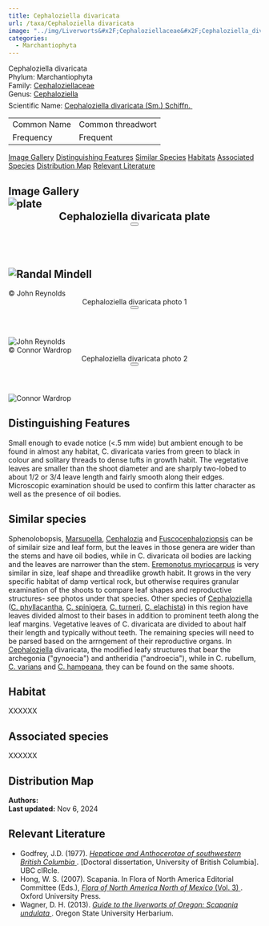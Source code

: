```yaml
---
title: Cephaloziella divaricata
url: /taxa/Cephaloziella divaricata
image: "../img/Liverworts&#x2F;Cephaloziellaceae&#x2F;Cephaloziella_divaricata&#x2F;macro_pics&#x2F;Cephaloziella_divaricata_JR_01.jpg"
categories:
  - Marchantiophyta
---
```


<script defer src="../../js/micromodal.min.js"></script>
<link href="../../css/micromodal.css" rel="stylesheet">

<link href="https://unpkg.com/maplibre-gl@3.6.2/dist/maplibre-gl.css" rel="stylesheet" />
<script defer src="https://unpkg.com/maplibre-gl@3.6.2/dist/maplibre-gl.js"></script>
<script defer src="https://unpkg.com/papaparse@5.4.1/papaparse.min.js"></script>
<script defer src="../../js/records-map.js"></script>

<link href="../../css/style-taxon.css" rel="stylesheet">

<div class="container">
<div class="imerss-content hx-max-w-screen-xl">

<div class="info-panel">
 <div class="info-left">
  <div class="taxon-name">Cephaloziella divaricata</div>
   <div class="taxon-rank rank-phylum"><span class="taxon-rank-label">Phylum: </span><span class="taxon-rank-value">Marchantiophyta</span></div>
   <div class="taxon-rank rank-family">
     <span class="taxon-rank-label">Family: </span>
     <span class="taxon-rank-value"><a href="/taxa/Cephaloziellaceae">Cephaloziellaceae</a></span>
   </div>
   <div class="taxon-rank rank-genus">
     <span class="taxon-rank-label">Genus: </span>
     <span class="taxon-rank-value"><a href="/taxa/Cephaloziella">Cephaloziella</a></span>
   </div>
  <div class="taxon-scientific"><span class="scientific-label">Scientific Name: </span>
<a href="https://www.gbif.org/species/">
<span class="scientific-name">Cephaloziella divaricata (Sm.) Schiffn.</span>
                <svg width="20" height="20">
                    <use href="#green-dot"/>
                </svg>
</a>
 </div>
</div>
 <div class="info-right">
<table>
<tr><td class="info-label">Common Name</td><td class="info-value">Common threadwort</td></tr>
<tr><td class="info-label">Frequency</td><td class="info-value">Frequent</td></tr>
</table>
 </div>
</div>

<div class="section-nav">
  <a href="#image-gallery">Image Gallery</a>
  <a href="#distinguishing-features">Distinguishing Features</a>
  <a href="#similar-species">Similar Species</a>
  <a href="#habitats">Habitats</a>
  <a href="#associated-species">Associated Species</a>
  <a href="#distribution-map">Distribution Map</a>
  <a href="#relevant-literature">Relevant Literature</a>
</div>


<h2 id="image-gallery">Image Gallery
<div class="tab-microscope">
    <img alt="plate"
         data-micromodal-trigger="modal-plate-plate"
         src="../../images/bryo guide microscope.png"/>
  </div>

<div class="modal micromodal-slide" id="modal-plate-plate" aria-hidden="true">
    <div class="modal__overlay" tabindex="-1" data-micromodal-close>
        <div class="modal__container" role="dialog" aria-modal="true" aria-labelledby="modal-plate-title-plate">
            <header class="modal__header">
                <div class="modal__title" id="modal-plate-title-plate">
                    Cephaloziella divaricata plate
                </div>
                <button class="modal__close" aria-label="Close" data-micromodal-close></button>
            </header>
            <div class="modal__content" id="modal-plate-content-plate">
                <img src="https:&#x2F;&#x2F;lh3.googleusercontent.com&#x2F;d&#x2F;14ySnG-csqJHFSf2X5W4066k7aCcMfcdJ" title="Randal Mindell" referrerpolicy="no-referrer"/>
            </div>
        </div>
    </div>
</div>
</h2>

<div class="imerss-image-header">
  <div class="imerss-image-holder"
       data-micromodal-trigger="modal-plate-photo1"
       style="background-image: url(../../img/Liverworts&#x2F;Cephaloziellaceae&#x2F;Cephaloziella_divaricata&#x2F;macro_pics&#x2F;Cephaloziella_divaricata_JR_01.jpg)"
       title="John Reynolds">
    <div class="imerss-image-copy"> © John Reynolds</div>
  </div>
  <div class="modal micromodal-slide" id="modal-plate-photo1" aria-hidden="true">
      <div class="modal__overlay" tabindex="-1" data-micromodal-close>
          <div class="modal__container" role="dialog" aria-modal="true" aria-labelledby="modal-plate-title-photo1">
              <header class="modal__header">
                  <div class="modal__title" id="modal-plate-title-photo1">
                      Cephaloziella divaricata photo 1
                  </div>
                  <button class="modal__close" aria-label="Close" data-micromodal-close></button>
              </header>
              <div class="modal__content" id="modal-plate-content-photo1">
                  <img src="https:&#x2F;&#x2F;lh3.googleusercontent.com&#x2F;d&#x2F;14togZ91bsZ2mUc6UE46s1VYsZ74QJjkv" title="John Reynolds" referrerpolicy="no-referrer"/>
              </div>
          </div>
      </div>
  </div>

  <div class="imerss-image-holder"
       data-micromodal-trigger="modal-plate-photo2"
       style="background-image: url(../../img/Liverworts&#x2F;Cephaloziellaceae&#x2F;Cephaloziella_divaricata&#x2F;macro_pics&#x2F;Cephaloziella_divaricata_CW_01.png)"
       title="Connor Wardrop">
    <div class="imerss-image-copy"> © Connor Wardrop</div>
  </div>
  <div class="modal micromodal-slide" id="modal-plate-photo2" aria-hidden="true">
      <div class="modal__overlay" tabindex="-1" data-micromodal-close>
          <div class="modal__container" role="dialog" aria-modal="true" aria-labelledby="modal-plate-title-photo2">
              <header class="modal__header">
                  <div class="modal__title" id="modal-plate-title-photo2">
                      Cephaloziella divaricata photo 2
                  </div>
                  <button class="modal__close" aria-label="Close" data-micromodal-close></button>
              </header>
              <div class="modal__content" id="modal-plate-content-photo2">
                  <img src="https:&#x2F;&#x2F;lh3.googleusercontent.com&#x2F;d&#x2F;14v_80bzZqVxanfB962J_-XaAXeJhvuHU" title="Connor Wardrop" referrerpolicy="no-referrer"/>
              </div>
          </div>
      </div>
  </div>


</div>


<h2 id="distinguishing-features">Distinguishing Features</h2>

Small enough to evade notice (<.5 mm wide) but ambient enough to be found in almost any habitat, C. divaricata varies from green to black in colour and solitary threads to dense tufts in growth habit. The vegetative leaves are smaller than the shoot diameter and are sharply two-lobed to about 1/2 or 3/4 leave length and fairly smooth along their edges. Microscopic examination should be used to confirm this latter character as well as the presence of oil bodies.

<h2 id="similar-species">Similar species</h2>

Sphenolobopsis, <a href="/taxa/Marsupella">Marsupella</a>, <a href="/taxa/Cephalozia">Cephalozia</a> and <a href="/taxa/Fuscocephaloziopsis">Fuscocephaloziopsis</a> can be of similair size and leaf form, but the leaves in those genera are wider than the stems and have oil bodies, while in C. divaricata oil bodies are lacking and the leaves are narrower than the stem. <a href="/taxa/Eremonotus myriocarpus">Eremonotus myriocarpus</a> is very similar in size, leaf shape and threadlike growth habit. It grows in the very specific habitat of damp vertical rock, but otherwise requires granular examination of the shoots to compare leaf shapes and reproductive structures- see photos under that species. Other species of <a href="/taxa/Cephaloziella">Cephaloziella</a> (<a href="/taxa/Cephaloziella phyllacantha">C. phyllacantha</a>, <a href="/taxa/Cephaloziella spinigera">C. spinigera</a>, <a href="/taxa/Cephaloziella turneri">C. turneri</a>, <a href="/taxa/Cephaloziella elachista">C. elachista</a>) in this region have leaves divided almost to their bases in addition to prominent teeth along the leaf margins. Vegetative leaves of C. divaricata are divided to about half their length and typically without teeth.  The remaining species will need to be parsed based on the arrngement of their reproductive organs. In <a href="/taxa/Cephaloziella">Cephaloziella</a> divaricata, the modified leafy structures that bear the archegonia ("gynoecia") and antheridia ("androecia"), while in C. rubellum, <a href="/taxa/Cephaloziella varians">C. varians</a> and <a href="/taxa/Cephaloziella hampeana">C. hampeana</a>, they can be found on the same shoots. 

<h2 id="habitat">Habitat</h2>

XXXXXX

<h2 id="associated-species">Associated species</h2>

XXXXXX


 <h2 id="distribution-map">Distribution Map</h2>

 <div class="imerss-map-holder" id="imerss-map-holder">
 </div>

 <script type="module">
    imerss.makeRecordsMap("imerss-map-holder", "../../taxa_records/Cephaloziella divaricata.csv"); 
 </script>

<div class="taxon-footer">
 <div class="taxon-authors"><b>Authors:</b> <span></span></div>
 <div class="taxon-update"><b>Last updated:</b> <span>Nov 6, 2024</span></div>
</div>

<h2 id="relevant-literature">Relevant Literature</h2>

<ul class="list-disc list-inside text-lg leading-relaxed">
<li class="mb-2">
    Godfrey, J.D. (1977). 
    <a href="https://open.library.ubc.ca/soa/cIRcle/collections/ubctheses/831/items/1.0094118" target="_blank" rel="noopener noreferrer" class="text-green-700 hover:underline">
        <em>Hepaticae and Anthocerotae of southwestern British Columbia</em>
    </a>. [Doctoral dissertation, University of British Columbia]. UBC cIRcle.
</li>
<li class="mb-2">
    Hong, W. S. (2007). Scapania. In Flora of North America Editorial Committee (Eds.), 
    <a href="https://www.mobot.org/plantscience/BFNA/V3/Scapania_R2.pdf" target="_blank" rel="noopener noreferrer" class="text-green-700 hover:underline">
        <em>Flora of North America North of Mexico</em> (Vol. 3)
    </a>. Oxford University Press.
</li>
<li class="mb-2">
    Wagner, D. H. (2013). 
    <a href="https://herbarium.science.oregonstate.edu/wagner/liverworts/scaund.htm" target="_blank" rel="noopener noreferrer" class="text-green-700 hover:underline">
        <em>Guide to the liverworts of Oregon: Scapania undulata</em>
    </a>. Oregon State University Herbarium.
</li>
</ul>
</div>
</div>

<script type="module">
  MicroModal.init();
</script>
